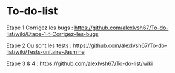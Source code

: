 # To-do-list

Etape 1 Corrigez les bugs : https://github.com/alexlvsh67/To-do-list/wiki/Etape-1-:-Corrigez-les-bugs

Etape 2 Ou sont les tests : https://github.com/alexlvsh67/To-do-list/wiki/Tests-unitaire-Jasmine

Etape 3 & 4 : https://github.com/alexlvsh67/To-do-list/wiki
